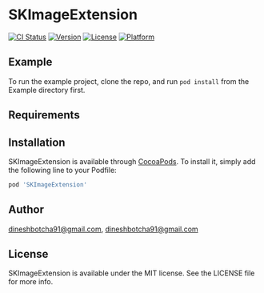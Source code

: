 # SKImageExtension

[![CI Status](https://img.shields.io/travis/dineshbotcha91@gmail.com/SKImageExtension.svg?style=flat)](https://travis-ci.org/dineshbotcha91@gmail.com/SKImageExtension)
[![Version](https://img.shields.io/cocoapods/v/SKImageExtension.svg?style=flat)](https://cocoapods.org/pods/SKImageExtension)
[![License](https://img.shields.io/cocoapods/l/SKImageExtension.svg?style=flat)](https://cocoapods.org/pods/SKImageExtension)
[![Platform](https://img.shields.io/cocoapods/p/SKImageExtension.svg?style=flat)](https://cocoapods.org/pods/SKImageExtension)

## Example

To run the example project, clone the repo, and run `pod install` from the Example directory first.

## Requirements

## Installation

SKImageExtension is available through [CocoaPods](https://cocoapods.org). To install
it, simply add the following line to your Podfile:

```ruby
pod 'SKImageExtension'
```

## Author

dineshbotcha91@gmail.com, dineshbotcha91@gmail.com

## License

SKImageExtension is available under the MIT license. See the LICENSE file for more info.
